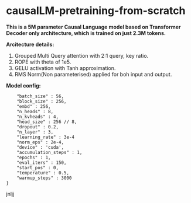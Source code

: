 # causalLM-pretraining-from-scratch

**This is a 5M parameter Causal Language model based on Transformer Decoder only architecture, which is trained on just 2.3M tokens.**


**Arcitecture details:**
1. Grouped Multi Query attention with 2:1 query, key ratio.
2. ROPE with theta of 1e5.
3. GELU activation with Tanh approximation.
4. RMS Norm(Non parameterised) applied for boh input and output.

**Model config:**

```config_dict = {
    "batch_size" : 56,
    "block_size" : 256,
    "embd" : 256,
    "n_heads" : 8,
    "n_kvheads" : 4,
    "head_size" : 256 // 8,
    "dropout" : 0.2,
    "n_layer" : 3,
    "learning_rate" : 3e-4
    "norm_eps" : 2e-4,
    "device" : 'cuda',
    "accumulation_steps" : 1,
    "epochs" : 1,
    "eval_iters" : 150,
    "start_pos" : 0,
    "temperature" : 0.5,
    "warmup_steps" : 3000
}
```

jnljj
